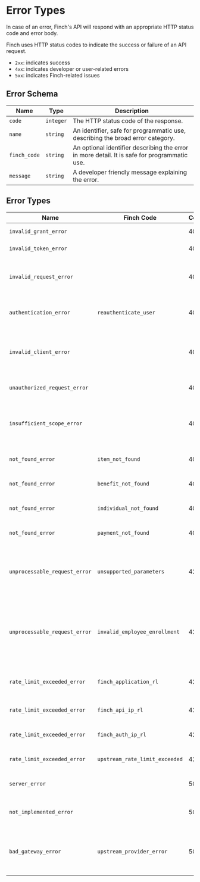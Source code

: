 # Error Types

In case of an error, Finch's API will respond with an appropriate HTTP status code and error body.

Finch uses HTTP status codes to indicate the success or failure of an API request.

- `2xx`: indicates success
- `4xx`: indicates developer or user-related errors
- `5xx`: indicates Finch-related issues

## Error Schema

Name | Type | Description
-----|------|------------
`code` | `integer` | The HTTP status code of the response.
`name` | `string` | An identifier, safe for programmatic use, describing the broad error category.
`finch_code` | `string` | An optional identifier describing the error in more detail. It is safe for programmatic use.
`message` | `string` | A developer friendly message explaining the error.

## Error Types

Name | Finch Code | Code | Description
-----|------------|------|------------
`invalid_grant_error` | | 400 | The authorization code is invalid.
`invalid_token_error` | | 401 | The `access_token` is incorrect.
`invalid_request_error` | | 401 | The request does not match the docs. Example: the request is missing a query parameter.
`authentication_error` | `reauthenticate_user` | 401 | The user will need to reconnect their employment system. See more here.
`invalid_client_error` | | 401 | The provided application credentials were incorrect. Relevant to the `/auth/token` endpoint.
`unauthorized_request_error` | | 401 | The `access_token` is missing from the header.
`insufficient_scope_error` | | 403 | The application credentials have insufficient permissions to access the requested product.
`not_found_error` |`item_not_found`| 404 | The requested resource could not be found.
`not_found_error` |`benefit_not_found`| 404 | The requested benefit could not be found.
`not_found_error` |`individual_not_found`| 404 | The requested individual could not be found.
`not_found_error` | `payment_not_found` | 404 | The requested payment could not be found.
`unprocessable_request_error` |`unsupported_parameters`| 422 | Parameters provided are not supported by the provider or benefit. Relevant to the `/employer/benefits/*` endpoints.
`unprocessable_request_error` |`invalid_employee_enrollment`| 422 | The employee is unable to be enrolled in a benefit due specific to constraints on the provider side. Relevant to the `/employer/benefits/*` endpoints.
`rate_limit_exceeded_error` | `finch_application_rl` | 429 | The application has exceeded Finch's [application rate limits](/docs/Development-Guides/Rate-Limits.md#application-rate-limits).
`rate_limit_exceeded_error` | `finch_api_ip_rl` | 429 | The application has exceeded Finch's [IP Address rate limits](/docs/Development-Guides/Rate-Limits.md#ip-address-rate-limits).
`rate_limit_exceeded_error` | `finch_auth_ip_rl` | 429 | The application has exceeded [Finch Connect rate limits](/docs/Development-Guides/Rate-Limits.md#finch-connect-rate-limits).
`rate_limit_exceeded_error` | `upstream_rate_limit_exceeded` | 429 | The application has exceeded [upstream provider rate limits](/docs/Development-Guides/Rate-Limits.md#upstream-provider-rate-limits).
`server_error` | | 500 | The server experienced an unexpected error.
`not_implemented_error` | | 501 | Finch does not support this specific endpoint for this specific provider.
`bad_gateway_error` | `upstream_provider_error` | 502 | The server experienced an unexpected error while interacting with an upstream service, such as a provider.
